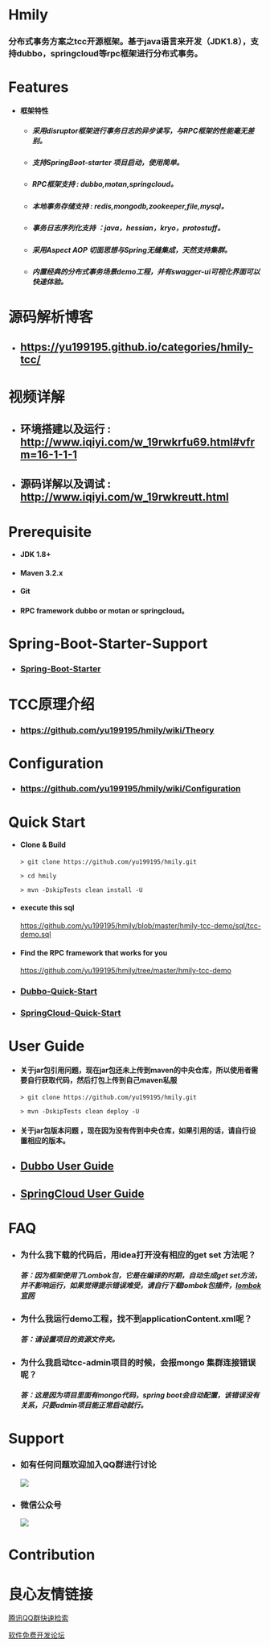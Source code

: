 Hmily
================

### 分布式事务方案之tcc开源框架。基于java语言来开发（JDK1.8），支持dubbo，springcloud等rpc框架进行分布式事务。

 # Features

 * **框架特性**

     * ##### 采用disruptor框架进行事务日志的异步读写，与RPC框架的性能毫无差别。

     * ##### 支持SpringBoot-starter 项目启动，使用简单。

     * ##### RPC框架支持 : dubbo,motan,springcloud。

     * ##### 本地事务存储支持 : redis,mongodb,zookeeper,file,mysql。

     * ##### 事务日志序列化支持 ：java，hessian，kryo，protostuff。

     * ##### 采用Aspect AOP 切面思想与Spring无缝集成，天然支持集群。

     * ##### 内置经典的分布式事务场景demo工程，并有swagger-ui可视化界面可以快速体验。


#  源码解析博客

  * ## https://yu199195.github.io/categories/hmily-tcc/


#  视频详解

  * ## 环境搭建以及运行 : http://www.iqiyi.com/w_19rwkrfu69.html#vfrm=16-1-1-1
  * ## 源码详解以及调试 : http://www.iqiyi.com/w_19rwkreutt.html


# Prerequisite

  *   #### JDK 1.8+

  *   #### Maven 3.2.x

  *   #### Git

  *   ####  RPC framework dubbo or motan or springcloud。


# Spring-Boot-Starter-Support

   * ### [Spring-Boot-Starter](https://github.com/yu199195/hmily/wiki/Spring-Boot-Starter)


# TCC原理介绍

  * ###  https://github.com/yu199195/hmily/wiki/Theory

#   Configuration

  * ###  https://github.com/yu199195/hmily/wiki/Configuration


# Quick Start

 * #### Clone & Build
   ```
   > git clone https://github.com/yu199195/hmily.git

   > cd hmily

   > mvn -DskipTests clean install -U
   ```

* #### execute this sql       
    https://github.com/yu199195/hmily/blob/master/hmily-tcc-demo/sql/tcc-demo.sql

* #### Find the RPC framework that works for you
    https://github.com/yu199195/hmily/tree/master/hmily-tcc-demo
* ### [Dubbo-Quick-Start](https://github.com/yu199195/hmily/wiki/Dubbo-Quick-Start)

* ### [SpringCloud-Quick-Start](https://github.com/yu199195/hmily/wiki/SpringCloud-Quick-Start)





# User Guide

* #### 关于jar包引用问题，现在jar包还未上传到maven的中央仓库，所以使用者需要自行获取代码，然后打包上传到自己maven私服

   ```
   > git clone https://github.com/yu199195/hmily.git

   > mvn -DskipTests clean deploy -U
   ```
* #### 关于jar包版本问题 ，现在因为没有传到中央仓库，如果引用的话，请自行设置相应的版本。


*  ## [Dubbo User Guide](https://github.com/yu199195/hmily/wiki/Dubbo-User-Guide)

*  ## [SpringCloud User Guide](https://github.com/yu199195/hmily/wiki/SpringCloud-User-Gruid)



# FAQ

* ### 为什么我下载的代码后，用idea打开没有相应的get set 方法呢？
   ##### 答：因为框架使用了Lombok包，它是在编译的时期，自动生成get set方法，并不影响运行，如果觉得提示错误难受，请自行下载lombok包插件，[lombok官网](http://projectlombok.org/)

* ### 为什么我运行demo工程，找不到applicationContent.xml呢？
  ##### 答：请设置项目的资源文件夹。

* ### 为什么我启动tcc-admin项目的时候，会报mongo 集群连接错误呢？
  ##### 答：这是因为项目里面有mongo代码，spring boot会自动配置，该错误没有关系，只要admin项目能正常启动就行。



# Support

 * ###  如有任何问题欢迎加入QQ群进行讨论
   ![](https://yu199195.github.io/images/qq.png)


 * ###  微信公众号
   ![](https://yu199195.github.io/images/public.jpg)

 # Contribution


 # 良心友情链接

[腾讯QQ群快速检索](http://u.720life.cn/s/8cf73f7c)

[软件免费开发论坛](http://u.720life.cn/s/bbb01dc0)
